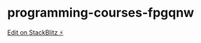 # programming-courses-fpgqnw

[Edit on StackBlitz ⚡️](https://stackblitz.com/edit/programming-courses-fpgqnw)